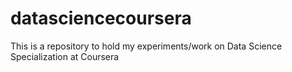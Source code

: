 # datasciencecoursera
This is a repository to hold my experiments/work on Data Science Specialization at Coursera
